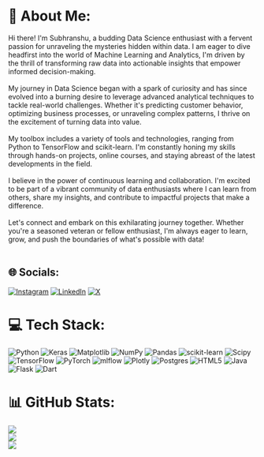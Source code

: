 # 💫 About Me:
 Hi there! I'm Subhranshu, a budding Data Science enthusiast with a fervent passion for unraveling the mysteries hidden within data. I am eager to dive headfirst into the world of Machine Learning and Analytics, I'm driven by the thrill of transforming raw data into actionable insights that empower informed decision-making.<br><br>My journey in Data Science began with a spark of curiosity and has since evolved into a burning desire to leverage advanced analytical techniques to tackle real-world challenges. Whether it's predicting customer behavior, optimizing business processes, or unraveling complex patterns, I thrive on the excitement of turning data into value.<br><br>My toolbox includes a variety of tools and technologies, ranging from Python to TensorFlow and scikit-learn. I'm constantly honing my skills through hands-on projects, online courses, and staying abreast of the latest developments in the field.<br><br>I believe in the power of continuous learning and collaboration. I'm excited to be part of a vibrant community of data enthusiasts where I can learn from others, share my insights, and contribute to impactful projects that make a difference.<br><br>Let's connect and embark on this exhilarating journey together. Whether you're a seasoned veteran or fellow enthusiast, I'm always eager to learn, grow, and push the boundaries of what's possible with data!<br><br>


## 🌐 Socials:
[![Instagram](https://img.shields.io/badge/Instagram-%23E4405F.svg?logo=Instagram&logoColor=white)](https://www.instagram.com/s_u_b_h_r_a_n_s_h_ub/) [![LinkedIn](https://img.shields.io/badge/LinkedIn-%230077B5.svg?logo=linkedin&logoColor=white)](https://www.linkedin.com/in/subhranshu-behura-407519232/) [![X](https://img.shields.io/badge/X-black.svg?logo=X&logoColor=white)](https://x.com/@subhranshu2003) 

# 💻 Tech Stack:
![Python](https://img.shields.io/badge/python-3670A0?style=for-the-badge&logo=python&logoColor=ffdd54) ![Keras](https://img.shields.io/badge/Keras-%23D00000.svg?style=for-the-badge&logo=Keras&logoColor=white) ![Matplotlib](https://img.shields.io/badge/Matplotlib-%23ffffff.svg?style=for-the-badge&logo=Matplotlib&logoColor=black) ![NumPy](https://img.shields.io/badge/numpy-%23013243.svg?style=for-the-badge&logo=numpy&logoColor=white) ![Pandas](https://img.shields.io/badge/pandas-%23150458.svg?style=for-the-badge&logo=pandas&logoColor=white) ![scikit-learn](https://img.shields.io/badge/scikit--learn-%23F7931E.svg?style=for-the-badge&logo=scikit-learn&logoColor=white) ![Scipy](https://img.shields.io/badge/SciPy-%230C55A5.svg?style=for-the-badge&logo=scipy&logoColor=%white) ![TensorFlow](https://img.shields.io/badge/TensorFlow-%23FF6F00.svg?style=for-the-badge&logo=TensorFlow&logoColor=white) ![PyTorch](https://img.shields.io/badge/PyTorch-%23EE4C2C.svg?style=for-the-badge&logo=PyTorch&logoColor=white) ![mlflow](https://img.shields.io/badge/mlflow-%23d9ead3.svg?style=for-the-badge&logo=numpy&logoColor=blue) ![Plotly](https://img.shields.io/badge/Plotly-%233F4F75.svg?style=for-the-badge&logo=plotly&logoColor=white) ![Postgres](https://img.shields.io/badge/postgres-%23316192.svg?style=for-the-badge&logo=postgresql&logoColor=white) ![HTML5](https://img.shields.io/badge/html5-%23E34F26.svg?style=for-the-badge&logo=html5&logoColor=white) ![Java](https://img.shields.io/badge/java-%23ED8B00.svg?style=for-the-badge&logo=openjdk&logoColor=white) ![Flask](https://img.shields.io/badge/flask-%23000.svg?style=for-the-badge&logo=flask&logoColor=white) ![Dart](https://img.shields.io/badge/dart-%230175C2.svg?style=for-the-badge&logo=dart&logoColor=white)
# 📊 GitHub Stats:
![](https://github-readme-stats.vercel.app/api?username=Looking-forward-to-Ctrlc-Ctrlv&theme=nightowl&hide_border=false&include_all_commits=false&count_private=false)<br/>
![](https://github-readme-streak-stats.herokuapp.com/?user=Looking-forward-to-Ctrlc-Ctrlv&theme=nightowl&hide_border=false)<br/>
![](https://github-readme-stats.vercel.app/api/top-langs/?username=Looking-forward-to-Ctrlc-Ctrlv&theme=nightowl&hide_border=false&include_all_commits=false&count_private=false&layout=compact)


<!-- Proudly created with GPRM ( https://gprm.itsvg.in ) -->
